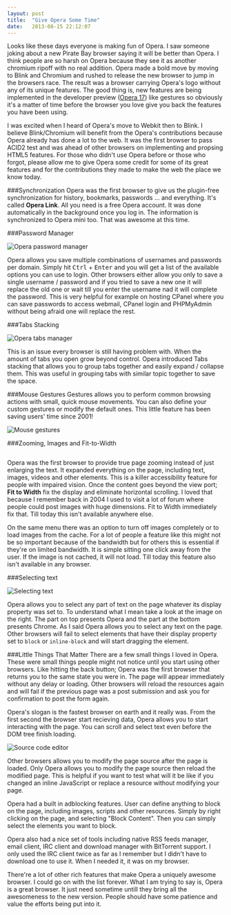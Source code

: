 ```yaml
---
layout: post
title:  "Give Opera Some Time"
date:   2013-08-15 22:12:07
---
```


Looks like these days everyone is making fun of Opera. I saw someone joking about a new Pirate Bay browser saying it will be better than Opera. I think people are so harsh on Opera because they see it as another chromium ripoff with no real addition. Opera made a bold move by moving to Blink and Chromium and rushed to release the new browser to jump in the browsers race. The result was a browser carrying Opera's logo without any of its unique features. The good thing is, new features are being implemented in the developer preview ([Opera 17][opera-17]) like gestures so obviously it's a matter of time before the browser you love give you back the features you have been using.

I was excited when I heard of Opera's move to Webkit then to Blink. I believe Blink/Chromium will benefit from the Opera's contributions because Opera already has done a lot to the web. It was the first browser to pass ACID2 test and was ahead of other browsers on implementing and propsing HTML5 features. For those who didn't use Opera before or those who forgot, please allow me to give Opera some credit for some of its great features and for the contributions they made to make the web the place we know today.

###Synchronization
Opera was the first browser to give us the plugin-free synchronization for history, bookmarks, passwords ... and everything. It's called **Opera Link**. All you need is a free Opera account. It was done automatically in the background once you log in. The information is synchronized to Opera mini too. That was awesome at this time.

###Password Manager
<p class="image-container"><img src="{{ site.url }}/images/password-manager.png" alt="Opera password manager" /></p>
Opera allows you save multiple combinations of usernames and passwords per domain. Simply hit <kbd>Ctrl</kbd> + <kbd>Enter</kbd> and you will get a list of the available options you can use to login. Other browsers either allow you only to save a single username / password and if you tried to save a new one it will replace the old one or wait till you enter the username nad it will complete the password. This is very helpful for example on hosting CPanel where you can save passwords to access webmail, CPanel login and PHPMyAdmin without being afraid one will replace the rest.

###Tabs Stacking
<p class="image-container float-right"><img src="{{ site.url }}/images/tabs.gif" alt="Opera tabs manager" /></p>
This is an issue every browser is still having problem with. When the amount of tabs you open grow beyond control. Opera introduced Tabs stacking that allows you to group tabs together and easily expand / collapse them. This was useful in grouping tabs with similar topic together to save the space.

###Mouse Gestures
Gestures allows you to perform common browsing actions with small, quick mouse movements. You can also define your custom gestures or modify the default ones. This little feature has been saving users' time since 2001!
<p class="image-container"><img src="{{ site.url }}/images/mouse-gestures.jpg" alt="Mouse gestures" /></p>

###Zooming, Images and Fit-to-Width
<p class="image-container float-right"><img src="{{ site.url }}/images/images.gif" alt="" /></p>
Opera was the first browser to provide true page zooming instead of just enlarging the text. It expanded everything on the page, including text, images, videos and other elements. This is a killer accessibility feature for people with impaired vision. Once the content goes beyond the view port; <strong>Fit to Width</strong> fix the display and eliminate horizontal scrolling. I loved that because I remember back in 2004 I used to visit a lot of forum where people could post images with huge dimensions. Fit to Width immediately fix that. Till today this isn't available anywhere else.

On the same menu there was an option to turn off images completely or to load images from the cache. For a lot of people a feature like this might not be so important because of the bandwidth but for others this is essential if they're on limited bandwidth. It is simple sitting one click away from the user. If the image is not cached, it will not load. Till today this feature also isn't available in any browser.

###Selecting text
<p class="image-container float-right"><img src="{{ site.url }}/images/select.gif" alt="Selecting text" /></p>
Opera allows you to select any part of text on the page whatever its display property was set to. To understand what I mean take a look at the image on the right. The part on top presents Opera and the part at the bottom presents Chrome. As I said Opera allows you to select any text on the page. Other browsers will fail to select elements that have their display property set to <code>block</code> or <code>inline-block</code> and will start dragging the element.

###Little Things That Matter
There are a few small things I loved in Opera. These were small things people might not notice until you start using other browsers. Like hitting the back button; Opera was the first browser that returns you to the same state you were in. The page will appear immediately without any delay or loading. Other browsers will reload the resources again and will fail if the previous page was a post submission and ask you for confirmation to post the form again.

Opera's slogan is the fastest browser on earth and it really was. From the first second the browser start recieving data, Opera allows you to start interacting with the page. You can scroll and select text even before the DOM tree finish loading.

<p class="image-container float-right"><img src="{{ site.url }}/images/apply-changes.png" alt="Source code editor" /></p>
Other browsers allows you to modify the page source after the page is loaded. Only Opera allows you to modify the page source then reload the modified page. This is helpful if you want to test what will it be like if you changed an inline JavaScript or replace a resource without modifying your page.

Opera had a built in adblocking features. User can define anything to block on the page, including images, scripts and other resources. Simply by right clicking on the page, and selecting "Block Content". Then you can simply select the elements you want to block.

Opera also had a nice set of tools including native RSS feeds manager, email client, IRC client and download manager with BitTorrent support. I only used the IRC client twice as far as I remember but I didn't have to download one to use it. When I needed it, it was on my browser.

There're a lot of other rich features that make Opera a uniquely awesome browser. I could go on with the list forever. What I am trying to say is, Opera is a great browser. It just need sometime untill they bring all the awesomeness to the new version. People should have some patience and value the efforts being put into it. 

[opera-17]: http://my.opera.com/desktopteam/blog/2013/08/08/opera-17-first-developer-stream-preview
